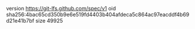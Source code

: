 version https://git-lfs.github.com/spec/v1
oid sha256:4bac65cd350b9e6e519fd4403b404afdeca5c864ac97eacddf4b69d21e41b7bf
size 49925
